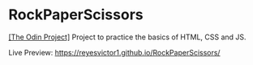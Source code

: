 # RockPaperScissors
[[The Odin Project]](https://www.theodinproject.com/lessons/foundations-rock-paper-scissors) Project to practice the basics of HTML, CSS and JS.

Live Preview: https://reyesvictor1.github.io/RockPaperScissors/